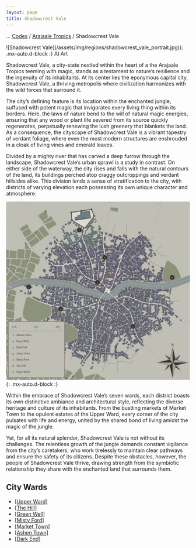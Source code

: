 ```yaml
---
layout: page
title: Shadowcrest Vale
---
```

<span class="breadcrumbs" markdown="1">... [Codex](/codex) / [Arajaale Tropics](/codex/regions/arajaale-tropics) / Shadowcrest Vale</span>
<div class="position-placeholder" markdown="1">
![Shadowcrest Vale](/assets/img/regions/shadowcrest_vale_portrait.jpg){: .mx-auto.d-block :}
<span class="ai-img">AI Art</span>
</div>

Shadowcrest Vale, a city-state nestled within the heart of a the Arajaale Tropics teeming with magic, stands as a testament to nature’s resilience and the ingenuity of its inhabitants. At its center lies the eponymous capital city, Shadowcrest Vale, a thriving metropolis where civilization harmonizes with the wild forces that surround it.

The city’s defining feature is its location within the enchanted jungle, suffused with potent magic that invigorates every living thing within its borders. Here, the laws of nature bend to the will of natural magic energies, ensuring that any wood or plant life severed from its source quickly regenerates, perpetually renewing the lush greenery that blankets the land. As a consequence, the cityscape of Shadowcrest Vale is a vibrant tapestry of verdant foliage, where even the most modern structures are enshrouded in a cloak of living vines and emerald leaves.

Divided by a mighty river that has carved a deep furrow through the landscape, Shadowcrest Vale’s urban sprawl is a study in contrast. On either side of the waterway, the city rises and falls with the natural contours of the land, its buildings perched atop craggy outcroppings and verdant hillsides alike. This division lends a sense of stratification to the city, with districts of varying elevation each possessing its own unique character and atmosphere.

![Shadowcrest Vale Wards](/assets/img/regions/shadowcrest-vale-map-legend.jpeg){: .mx-auto.d-block :}

Within the embrace of Shadowcrest Vale’s seven wards, each district boasts its own distinctive ambiance and architectural style, reflecting the diverse heritage and culture of its inhabitants. From the bustling markets of Market Town to the opulent estates of the Upper Ward, every corner of the city pulsates with life and energy, united by the shared bond of living amidst the magic of the jungle.

Yet, for all its natural splendor, Shadowcrest Vale is not without its challenges. The relentless growth of the jungle demands constant vigilance from the city’s caretakers, who work tirelessly to maintain clear pathways and ensure the safety of its citizens. Despite these obstacles, however, the people of Shadowcrest Vale thrive, drawing strength from the symbiotic relationship they share with the enchanted land that surrounds them.


## City Wards
- <span class="redacted" markdown="1">[[Upper Ward]](/codex/regions/upper-ward)</span>
- <span class="redacted" markdown="1">[[The Hill]](/codex/regions/the-hill)</span>
- [[Green Well]](/codex/regions/green-well)
- <span class="redacted" markdown="1">[[Misty Ford]](/codex/regions/misty-ford)</span>
- <span class="redacted" markdown="1">[[Market Town]](/codex/regions/market-town)</span>
- <span class="redacted" markdown="1">[[Ashen Town]](/codex/regions/ashen-town)</span>
- <span class="redacted" markdown="1">[[Dark End]](/codex/regions/dark-end)</span>